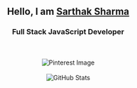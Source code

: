 <div align="center">
  <h2>Hello, I am <b><a target="_blank" href="https://www.sarthaksharma.com.np">Sarthak Sharma</a></b></h2>
  
  <h3>Full Stack JavaScript Developer</h3>
  
  <br/>
  
  <br/>
  <img src="https://i.pinimg.com/originals/79/9e/0d/799e0d7779f6ea6c3a89885ff60c55af.gif" alt="Pinterest Image" />
  <br/>
  <br/>
  <img src="https://nirzak-streak-stats.vercel.app/?user=ssarthaks&theme=dark&hide_border=false" alt="GitHub Stats" />
  
</div>
